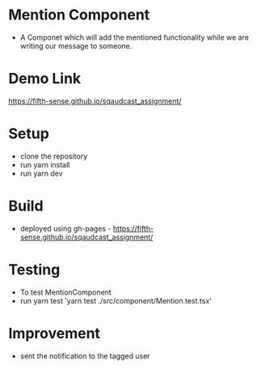 # Mention Component
* A Componet which will add the mentioned functionality while we are writing our message to someone.

# Demo Link
https://fifth-sense.github.io/sqaudcast_assignment/

# Setup
* clone the repository
* run yarn install
* run yarn dev

# Build
* deployed using gh-pages - https://fifth-sense.github.io/sqaudcast_assignment/

# Testing
* To test MentionComponent
* run yarn test 'yarn test ./src/component/Mention.test.tsx'

# Improvement
* sent the notification to the tagged user


